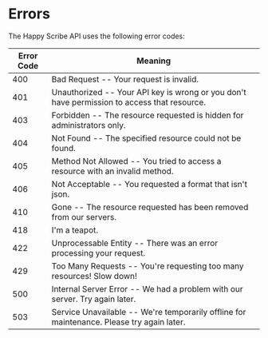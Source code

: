 # Errors

The Happy Scribe API uses the following error codes:

Error Code | Meaning
---------- | -------
400 | Bad Request -- Your request is invalid.
401 | Unauthorized -- Your API key is wrong or you don't have permission to access that resource.
403 | Forbidden -- The resource requested is hidden for administrators only.
404 | Not Found -- The specified resource could not be found.
405 | Method Not Allowed -- You tried to access a resource with an invalid method.
406 | Not Acceptable -- You requested a format that isn't json.
410 | Gone -- The resource requested has been removed from our servers.
418 | I'm a teapot.
422 | Unprocessable Entity -- There was an error processing your request.
429 | Too Many Requests -- You're requesting too many resources! Slow down!
500 | Internal Server Error -- We had a problem with our server. Try again later.
503 | Service Unavailable -- We're temporarily offline for maintenance. Please try again later.